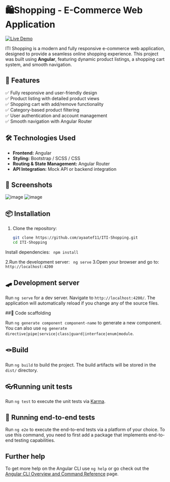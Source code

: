 # 🛍️Shopping - E-Commerce Web Application

[![Live Demo](https://img.shields.io/badge/Live%20Demo-Click%20Here-blue?style=for-the-badge)](https://ayaatef11.github.io/ITI-Shopping/home)

ITI Shopping is a modern and fully responsive e-commerce web application, designed to provide a seamless online shopping experience. This project was built using **Angular**, featuring dynamic product listings, a shopping cart system, and smooth navigation.

## 🚀 Features
✅ Fully responsive and user-friendly design  
✅ Product listing with detailed product views  
✅ Shopping cart with add/remove functionality  
✅ Category-based product filtering  
✅ User authentication and account management  
✅ Smooth navigation with Angular Router  

## 🛠 Technologies Used
- **Frontend:** Angular  
- **Styling:** Bootstrap / SCSS / CSS  
- **Routing & State Management:** Angular Router  
- **API Integration:** Mock API or backend integration  

## 📸 Screenshots
![image](https://github.com/user-attachments/assets/5f1000ac-6fd1-4f95-851e-dd628d52d611)
![image](https://github.com/user-attachments/assets/536316a6-8391-4583-befe-27af7aa82123)

## 📦 Installation
1. Clone the repository:
   ```sh
   git clone https://github.com/ayaatef11/ITI-Shopping.git
   cd ITI-Shopping
   
Install dependencies:
    ```  npm install ```

2.Run the development server:
    ``` ng serve```
3.Open your browser and go to:
    ```  http://localhost:4200```
## 🛹 Development server

Run `ng serve` for a dev server. Navigate to `http://localhost:4200/`. The application will automatically reload if you change any of the source files.

##🤸 Code scaffolding

Run `ng generate component component-name` to generate a new component. You can also use `ng generate directive|pipe|service|class|guard|interface|enum|module`.

## 🪢Build

Run `ng build` to build the project. The build artifacts will be stored in the `dist/` directory.

## 👓Running unit tests

Run `ng test` to execute the unit tests via [Karma](https://karma-runner.github.io).

## 🎉 Running end-to-end tests

Run `ng e2e` to execute the end-to-end tests via a platform of your choice. To use this command, you need to first add a package that implements end-to-end testing capabilities.

## Further help

To get more help on the Angular CLI use `ng help` or go check out the [Angular CLI Overview and Command Reference](https://angular.dev/tools/cli) page.
